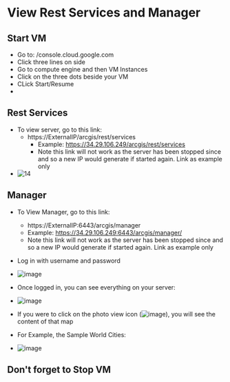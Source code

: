 # View Rest Services and Manager 

## Start VM
- Go to: /console.cloud.google.com
- Click three lines on side
- Go to compute engine and then VM Instances
- Click on the three dots beside your VM
- CLick Start/Resume
- 
## Rest Services
- To view server, go to this link:
  - https://ExternalIP/arcgis/rest/services
    - Example: https://34.29.106.249/arcgis/rest/services
    - Note this link will not work as the server has been stopped since and so a new IP would generate if started again. Link as example only 
- ![14](https://github.com/kaylaoneill/geom99/assets/146447016/6589dcbe-2364-4966-add6-60838b425062)

## Manager 
- To View Manager, go to this link:
  -  https://ExternalIP:6443/arcgis/manager
    - Example: https://34.29.106.249:6443/arcgis/manager/
    - Note this link will not work as the server has been stopped since and so a new IP would generate if started again. Link as example only 
- Log in with username and password 
- ![image](https://github.com/kaylaoneill/geom99/assets/146447016/686fee73-8f12-4c50-b306-154bc74fbd5f)

- Once logged in, you can see everything on your server:
- ![image](https://github.com/kaylaoneill/geom99/assets/146447016/19d44dc3-af53-4ec6-9cf6-d4ffc42ef81d)

- If you were to click on the photo view icon (![image](https://github.com/kaylaoneill/geom99/assets/146447016/e814e4b0-ea3b-4fa7-a825-89a193328317)), you will see the content of that map
- For Example, the Sample World Cities:
- ![image](https://github.com/kaylaoneill/geom99/assets/146447016/05951f87-6849-43bc-b467-7033a44776ec)

 ## Don't forget to Stop VM
 
